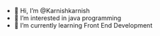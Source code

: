 - 👋 Hi, I’m @Karnishkarnish
- 👀 I’m interested in java programming 
- 🌱 I’m currently learning Front End Development 

<!---
Karnishkarnish/Karnishkarnish is a ✨ special ✨ repository because its `README.md` (this file) appears on your GitHub profile.
You can click the Preview link to take a look at your changes.
--->
